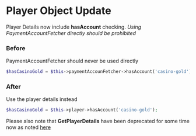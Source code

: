 # Player Object Update

Player Details now include **hasAccount** checking. _*Using PaymentAccountFetcher directly should be prohibited*_

### Before

PaymentAccountFetcher should never be used directly

```php
$hasCasinoGold = $this->paymentAccounFetcher->hasAccount('casino-gold');
```

### After

Use the player details instead

```php
$hasCasinoGold = $this->player->hasAccount('casino-gold');
```

Please also note that **GetPlayerDetails** have been deprecated for some time now as noted [here](https://gitlab.ph.esl-asia.com/CMS/fe-core/blob/working/docs/news/2018-07-20-deprecations-player-details.md)